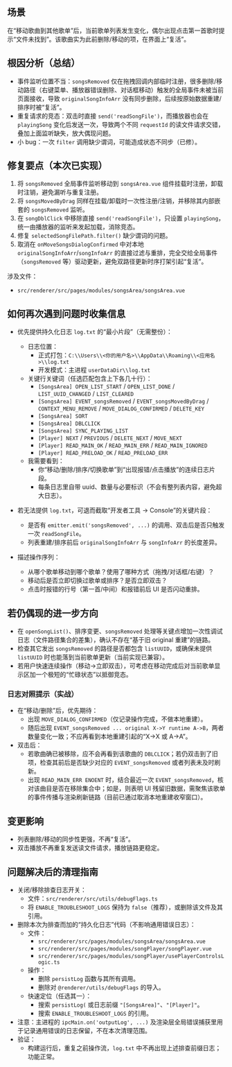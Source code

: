 ## 场景

在“移动歌曲到其他歌单”后，当前歌单列表发生变化，偶尔出现点击第一首歌时提示“文件未找到”。该歌曲实为此前删除/移动的项，在界面上“复活”。

## 根因分析（总结）
- 事件监听位置不当：`songsRemoved` 仅在拖拽回调内部临时注册，很多删除/移动路径（右键菜单、播放器错误删除、对话框移动）触发的全局事件未被当前页面接收，导致 `originalSongInfoArr` 没有同步删除，后续按原始数据重建/排序时被“复活”。
- 重复请求的竞态：双击时直接 `send('readSongFile')`，而播放器也会在 `playingSong` 变化后发送一次，导致两个不同 `requestId` 的读文件请求交错，叠加上面监听缺失，放大偶现问题。
- 小 bug：一次 `filter` 调用缺少谓词，可能造成状态不同步（已修）。

## 修复要点（本次已实现）
1. 将 `songsRemoved` 全局事件监听移动到 `songsArea.vue` 组件挂载时注册，卸载时注销，避免漏听与重复注册。
2. 将 `songsMovedByDrag` 同样在挂载/卸载时一次性注册/注销，并移除其内部嵌套的 `songsRemoved` 监听。
3. 在 `songDblClick` 中移除直接 `send('readSongFile')`，只设置 `playingSong`，统一由播放器的监听来发起加载，消除竞态。
4. 修复 `selectedSongFilePath.filter()` 缺少谓词的问题。
5. 取消在 `onMoveSongsDialogConfirmed` 中对本地 `originalSongInfoArr`/`songInfoArr` 的直接过滤与重排，完全交给全局事件（`songsRemoved` 等）驱动更新，避免双路径更新时序打架引起“复活”。

涉及文件：
- `src/renderer/src/pages/modules/songsArea/songsArea.vue`

## 如何再次遇到问题时收集信息
- 优先提供持久化日志 `log.txt` 的“最小片段”（无需整份）：
  - 日志位置：
    - 正式打包：`C:\\Users\\<你的用户名>\\AppData\\Roaming\\<应用名>\\log.txt`
    - 开发模式：主进程 `userDataDir\\log.txt`
  - 关键行关键词（任选匹配包含上下各几十行）：
    - `[SongsArea] OPEN_LIST_START` / `OPEN_LIST_DONE` / `LIST_UUID_CHANGED` / `LIST_CLEARED`
    - `[SongsArea] EVENT_songsRemoved` / `EVENT_songsMovedByDrag` / `CONTEXT_MENU_REMOVE` / `MOVE_DIALOG_CONFIRMED` / `DELETE_KEY`
    - `[SongsArea] SORT`
    - `[SongsArea] DBLCLICK`
    - `[SongsArea] SYNC_PLAYING_LIST`
    - `[Player] NEXT` / `PREVIOUS` / `DELETE_NEXT` / `MOVE_NEXT`
    - `[Player] READ_MAIN_OK` / `READ_MAIN_ERR` / `READ_MAIN_IGNORED`
    - `[Player] READ_PRELOAD_OK` / `READ_PRELOAD_ERR`
  - 我需要看到：
    - 你“移动/删除/排序/切换歌单”到“出现报错/点击播放”的连续日志片段。
    - 每条日志里自带 uuid、数量与必要标识（不会有整列表内容，避免超大日志）。

- 若无法提供 `log.txt`，可退而截取“开发者工具 → Console”的关键片段：
  - 是否有 `emitter.emit('songsRemoved', ...)` 的调用、双击后是否只触发一次 `readSongFile`。
  - 列表重建/排序前后 `originalSongInfoArr` 与 `songInfoArr` 的长度差异。
- 描述操作序列：
  - 从哪个歌单移动到哪个歌单？使用了哪种方式（拖拽/对话框/右键）？
  - 移动后是否立即切换过歌单或排序？是否立即双击？
  - 点击时报错的行号（第一首/中间）和报错前后 UI 是否闪动重排。

## 若仍偶现的进一步方向
- 在 `openSongList()`、排序变更、`songsRemoved` 处理等关键点增加一次性调试日志（文件路径集合的差集），确认不存在“基于旧 original 重建”的链路。
- 检查其它发出 `songsRemoved` 的路径是否都包含 `listUUID`，或确保未提供 `listUUID` 时也能落到当前歌单更新（当前实现已兼容）。
- 若用户快速连续操作（移动→立即双击），可考虑在移动完成后对当前歌单显示区加一个极短的“忙碌状态”以抵御竞态。

### 日志对照提示（实战）
- 在“移动/删除”后，优先期待：
  - 出现 `MOVE_DIALOG_CONFIRMED`（仅记录操作完成，不做本地重建）。
  - 随后出现 `EVENT_songsRemoved ... original X->Y runtime A->B`，两者数量变化一致；不应再看到本地重建引起的“X->X 或 A->A”。
- 双击后：
  - 若歌曲确已被移除，应不会再看到该歌曲的 `DBLCLICK`；若仍双击到了旧项，检查其前后是否缺少对应的 `EVENT_songsRemoved` 或者列表未及时刷新。
  - 出现 `READ_MAIN_ERR ENOENT` 时，结合最近一次 `EVENT_songsRemoved`，核对该曲目是否在移除集合中；如是，则表明 UI 残留旧数据，需聚焦该歌单的事件传播与渲染刷新链路（目前已通过取消本地重建收窄窗口）。

## 变更影响
- 列表删除/移动的同步性更强，不再“复活”。
- 双击播放不再重复发送读文件请求，播放链路更稳定。

## 问题解决后的清理指南
- 关闭/移除排查日志开关：
  - 文件：`src/renderer/src/utils/debugFlags.ts`
  - 将 `ENABLE_TROUBLESHOOT_LOGS` 保持为 `false`（推荐），或删除该文件及其引用。
- 删除本次为排查而加的“持久化日志”代码（不影响通用错误日志）：
  - 文件：
    - `src/renderer/src/pages/modules/songsArea/songsArea.vue`
    - `src/renderer/src/pages/modules/songPlayer/songPlayer.vue`
    - `src/renderer/src/pages/modules/songPlayer/usePlayerControlsLogic.ts`
  - 操作：
    - 删除 `persistLog` 函数与其所有调用。
    - 删除对 `@renderer/utils/debugFlags` 的导入。
  - 快速定位（任选其一）：
    - 搜索 `persistLog(` 或日志前缀 `"[SongsArea]"`、`"[Player]"`。
    - 搜索 `ENABLE_TROUBLESHOOT_LOGS` 的引用。
- 注意：主进程的 `ipcMain.on('outputLog', ...)` 及渲染层全局错误捕获里用于记录通用错误的日志保留，不在本次清理范围。
- 验证：
  - 构建运行后，重复之前操作流，`log.txt` 中不再出现上述排查前缀日志；功能正常。

